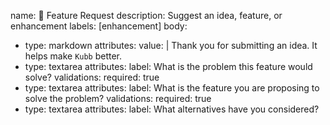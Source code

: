 <!-- Based on Bun's template -->

name: 🚀 Feature Request
description: Suggest an idea, feature, or enhancement
labels: [enhancement]
body:
  - type: markdown
    attributes:
      value: |
        Thank you for submitting an idea. It helps make `Kubb` better.
  - type: textarea
    attributes:
      label: What is the problem this feature would solve?
    validations:
      required: true
  - type: textarea
    attributes:
      label: What is the feature you are proposing to solve the problem?
    validations:
      required: true
  - type: textarea
    attributes:
      label: What alternatives have you considered?